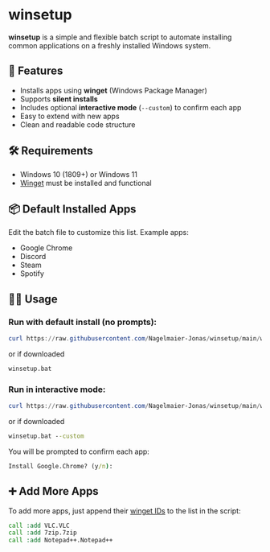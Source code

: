 # winsetup

**winsetup** is a simple and flexible batch script to automate installing common applications on a freshly installed Windows system.

## 🚀 Features

- Installs apps using **winget** (Windows Package Manager)
- Supports **silent installs**
- Includes optional **interactive mode** (`--custom`) to confirm each app
- Easy to extend with new apps
- Clean and readable code structure

## 🛠️ Requirements

- Windows 10 (1809+) or Windows 11
- [Winget](https://learn.microsoft.com/en-us/windows/package-manager/winget/) must be installed and functional

## 📦 Default Installed Apps

Edit the batch file to customize this list. Example apps:

- Google Chrome
- Discord
- Steam
- Spotify

## 🧑‍💻 Usage


### Run with default install (no prompts):
```powershell
curl https://raw.githubusercontent.com/Nagelmaier-Jonas/winsetup/main/winsetup.bat -OutFile winsetup.bat; .\winsetup.bat
```
or if downloaded
```bat
winsetup.bat
```

### Run in interactive mode:
```powershell
curl https://raw.githubusercontent.com/Nagelmaier-Jonas/winsetup/main/winsetup.bat -OutFile winsetup.bat; .\winsetup.bat --custom
```
or if downloaded
```bat
winsetup.bat --custom
```

You will be prompted to confirm each app:

```bat
Install Google.Chrome? (y/n):
```

## ➕ Add More Apps

To add more apps, just append their [winget IDs](https://winget.run/) to the list in the script:

```bat
call :add VLC.VLC
call :add 7zip.7zip
call :add Notepad++.Notepad++
```
